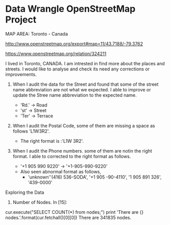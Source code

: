 
# Data Wrangle OpenStreetMap Project

MAP AREA: Toronto - Canada

http://www.openstreetmap.org/export#map=11/43.7188/-79.3762

https://www.openstreetmap.org/relation/324211

I lived in Toronto, CANADA. I am intrested in find more about the places and streets.  I would like to analyse and check its need any corrections or improvements.

1. When I audit the data for the Street and found that some of the street name abbreviation are not what we expected. I able to improve or update the Stree name abbreviation to the expected name.
  
   * 'Rd.' -> Road
   * 'st'  -> Street
   * 'Ter' -> Terrace


2. When I audit the Postal Code, some of them are missing a space as follows 'L1W3R2'. 
   * The right format is :'L1W 3R2'. 

3. When I audit the Phone numbers. some of them are notin the right format. I able to corrected to the right format as follows.
   * '+1 905 990 9220' -> '+1-905-990-9220'
   * Also seen abnormal format as follows,
       * 'unknown''(416) 536-SODA',
                 '+1 905 -90-4110',
                 '1 905 891 326',
                 '439-0000'

 Exploring the Data
1. Number of Nodes.
In [15]:

cur.execute("SELECT COUNT(*) from nodes;")
print 'There are {} nodes.'.format(cur.fetchall()[0][0])
There are 341835 nodes.
